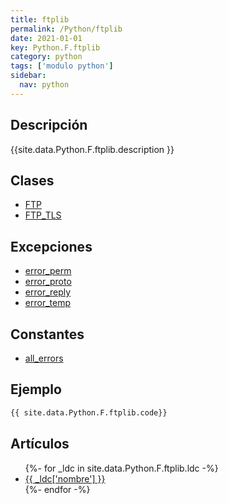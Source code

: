 ```yaml
---
title: ftplib
permalink: /Python/ftplib
date: 2021-01-01
key: Python.F.ftplib
category: python
tags: ['modulo python']
sidebar: 
  nav: python
---
```


## Descripción
{{site.data.Python.F.ftplib.description }}

## Clases
* [FTP](/Python/ftplib/FTP/)
* [FTP_TLS](/Python/ftplib/FTP_TLS/)

## Excepciones
* [error_perm](/Python/ftplib/error_perm/)
* [error_proto](/Python/ftplib/error_proto/)
* [error_reply](/Python/ftplib/error_reply/)
* [error_temp](/Python/ftplib/error_temp/)

## Constantes
* [all_errors](/Python/ftplib/all_errors/)

## Ejemplo
~~~python
{{ site.data.Python.F.ftplib.code}}
~~~

## Artículos
<ul>
{%- for _ldc in site.data.Python.F.ftplib.ldc -%}
   <li>
       <a href="{{_ldc['url'] }}">{{ _ldc['nombre'] }}</a>
   </li>
{%- endfor -%}
</ul>
